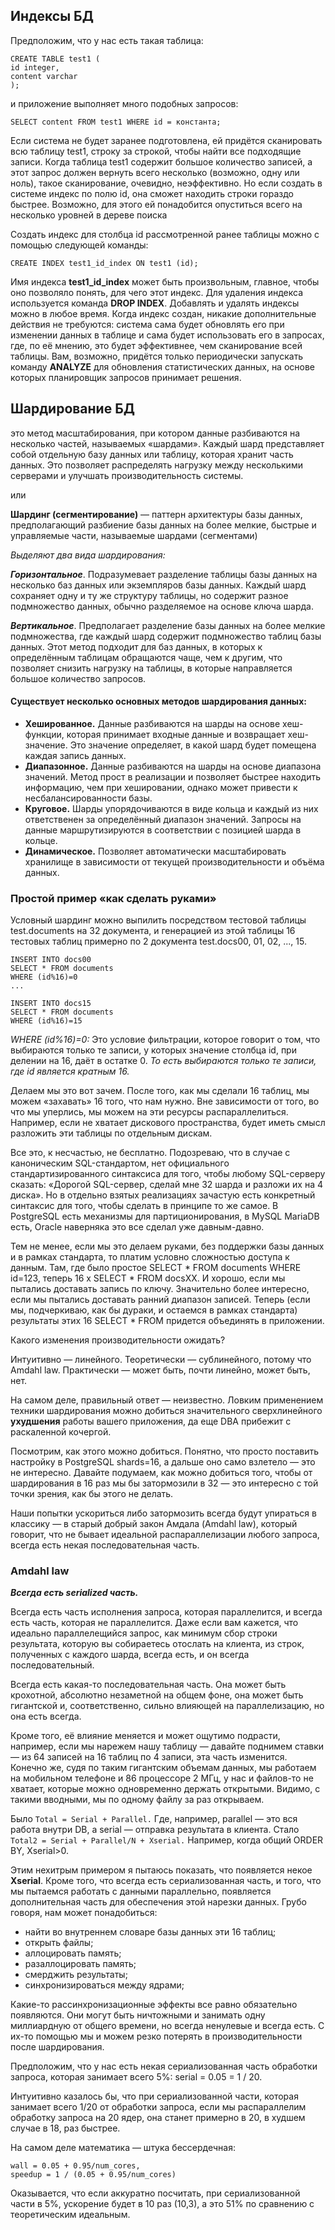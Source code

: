 ## Индексы БД

Предположим, что у нас есть такая таблица:
```sqlite-sql
CREATE TABLE test1 (
id integer,
content varchar
);
```
и приложение выполняет много подобных запросов:
```sqlite-psql
SELECT content FROM test1 WHERE id = константа;
```
Если система не будет заранее подготовлена, ей придётся сканировать всю таблицу test1,
строку за строкой, чтобы найти все подходящие записи. Когда таблица test1 содержит большое
количество записей, а этот запрос должен вернуть всего несколько (возможно, одну или ноль),
такое сканирование, очевидно, неэффективно. Но если создать в системе индекс по полю id, она
сможет находить строки гораздо быстрее. Возможно, для этого ей понадобится опуститься всего
на несколько уровней в дереве поиска

Создать индекс для столбца id рассмотренной ранее таблицы можно с помощью следующей
команды:
```sqlite-psql
CREATE INDEX test1_id_index ON test1 (id);
```
Имя индекса **test1_id_index** может быть произвольным, главное, чтобы оно позволяло понять,
для чего этот индекс.
Для удаления индекса используется команда **DROP INDEX**. Добавлять и удалять индексы можно в
любое время.
Когда индекс создан, никакие дополнительные действия не требуются: система сама будет
обновлять его при изменении данных в таблице и сама будет использовать его в запросах, где,
по её мнению, это будет эффективнее, чем сканирование всей таблицы. Вам, возможно, придётся
только периодически запускать команду **ANALYZE** для обновления статистических данных, на
основе которых планировщик запросов принимает решения.



## Шардирование БД
это метод  масштабирования, при котором данные разбиваются на несколько частей, называемых «шардами». 
Каждый шард представляет собой отдельную базу данных или таблицу, которая хранит часть данных.
Это позволяет распределять нагрузку между несколькими серверами и улучшать производительность системы.

или

**Шардинг (сегментирование)** — паттерн архитектуры базы данных, 
предполагающий разбиение базы данных на более мелкие, быстрые и управляемые части, называемые шардами (сегментами)

_Выделяют два вида шардирования:_

**_Горизонтальное_**. 
Подразумевает разделение таблицы базы данных на несколько баз данных или экземпляров базы данных. 
Каждый шард сохраняет одну и ту же структуру таблицы, но содержит разное подмножество данных, 
обычно разделяемое на основе ключа шарда.

**_Вертикальное_**. 
Предполагает разделение базы данных на более мелкие подмножества, где каждый шард содержит подмножество таблиц базы данных. 
Этот метод подходит для баз данных, в которых к определённым таблицам обращаются чаще, чем к другим, 
что позволяет снизить нагрузку на таблицы, в которые направляется большое количество запросов.

#### Существует несколько основных методов шардирования данных:

* **Хешированное.** 
Данные разбиваются на шарды на основе хеш-функции, которая принимает входные данные и возвращает хеш-значение. 
Это значение определяет, в какой шард будет помещена каждая запись данных.
* **Диапазонное.** 
Данные разбиваются на шарды на основе диапазона значений. 
Метод прост в реализации и позволяет быстрее находить информацию, чем при хешировании,
однако может привести к несбалансированности базы.
* **Круговое.**
Шарды упорядочиваются в виде кольца и каждый из них ответственен за определённый диапазон значений. 
Запросы на данные маршрутизируются в соответствии с позицией шарда в кольце.
* **Динамическое.** 
Позволяет автоматически масштабировать хранилище в зависимости от текущей производительности и объёма данных. 

### Простой пример «как сделать руками»

Условный шардинг можно выпилить посредством тестовой таблицы test.documents на 32 документа, 
и генерацией из этой таблицы 16 тестовых таблиц примерно по 2 документа test.docs00, 01, 02, ..., 15.

```sqlite-psql
INSERT INTO docs00
SELECT * FROM documents 
WHERE (id%16)=0
...

INSERT INTO docs15
SELECT * FROM documents 
WHERE (id%16)=15
```
_WHERE (id%16)=0:_ Это условие фильтрации, которое говорит о том, что выбираются только те записи, 
у которых значение столбца id, при делении на 16, даёт в остатке 0. 
_То есть выбираются только те записи, где id является кратным 16._

Делаем мы это вот зачем. После того, как мы сделали 16 таблиц, мы можем «захавать» 16 того, что нам нужно. 
Вне зависимости от того, во что мы уперлись, мы можем на эти ресурсы распараллелиться. 
Например, если не хватает дискового пространства, будет иметь смысл разложить эти таблицы по отдельным дискам.

Все это, к несчастью, не бесплатно. Подозреваю, что в случае с каноническим SQL-стандартом, 
нет официального стандартизированного синтаксиса для того, чтобы любому SQL-серверу сказать: 
«Дорогой SQL-сервер, сделай мне 32 шарда и разложи их на 4 диска». 
Но в отдельно взятых реализациях зачастую есть конкретный синтаксис для того, чтобы сделать в принципе то же самое. 
В PostgreSQL есть механизмы для партиционирования, в MySQL MariaDB есть, Oracle наверняка это все сделал уже давным-давно.

Тем не менее, если мы это делаем руками, без поддержки базы данных и в рамках стандарта, 
то платим условно сложностью доступа к данным. 
Там, где было простое SELECT * FROM documents WHERE id=123, теперь 16 x SELECT * FROM docsXX. 
И хорошо, если мы пытались доставать запись по ключу. 
Значительно более интересно, если мы пытались доставать ранний диапазон записей. 
Теперь (если мы, подчеркиваю, как бы дураки, и остаемся в рамках стандарта) 
результаты этих 16 SELECT * FROM придется объединять в приложении.

Какого изменения производительности ожидать?

Интуитивно — линейного.
Теоретически — сублинейного, потому что Amdahl law.
Практически — может быть, почти линейно, может быть, нет.

На самом деле, правильный ответ — неизвестно. 
Ловким применением техники шардирования можно добиться значительного сверхлинейного **ухудшения** работы вашего приложения, 
да еще DBA прибежит с раскаленной кочергой.

Посмотрим, как этого можно добиться. 
Понятно, что просто поставить настройку в PostgreSQL shards=16, а дальше оно само взлетело — это не интересно. 
Давайте подумаем, как можно добиться того, чтобы от шардирования в 16 раз мы бы затормозили в 32 — 
это интересно с той точки зрения, как бы этого не делать.

Наши попытки ускориться либо затормозить всегда будут упираться в классику — в старый добрый закон Амдала (Amdahl law), 
который говорит, что не бывает идеальной распараллелизации любого запроса, всегда есть некая последовательная часть.

 ### Amdahl law

**_Всегда есть serialized часть._**

Всегда есть часть исполнения запроса, которая параллелится, и всегда есть часть, которая не параллелится. 
Даже если вам кажется, что идеально параллелещийся запрос, как минимум сбор строки результата, которую вы собираетесь отослать на клиента,
из строк, полученных с каждого шарда, всегда есть, и он всегда последовательный.

Всегда есть какая-то последовательная часть. 
Она может быть крохотной, абсолютно незаметной на общем фоне, она может быть гигантской и, соответственно, 
сильно влияющей на параллелизацию, но она есть всегда.

Кроме того, её влияние меняется и может ощутимо подрасти, например, если мы нарежем нашу таблицу — 
давайте поднимем ставки — из 64 записей на 16 таблиц по 4 записи, эта часть изменится. 
Конечно же, судя по таким гигантским объемам данных, мы работаем на мобильном телефоне и 86 процессоре 2 МГц, 
у нас и файлов-то не хватает, которые можно одновременно держать открытыми. 
Видимо, с такими вводными, мы по одному файлу за раз открываем.

Было ```Total = Serial + Parallel.``` Где, например, parallel — это вся работа внутри DB, а serial — отправка результата в клиента.
Стало ```Total2 = Serial + Parallel/N + Xserial.``` Например, когда общий ORDER BY, Xserial>0.

Этим нехитрым примером я пытаюсь показать, что появляется некое **Xserial**. 
Кроме того, что всегда есть сериализованная часть, и того, что мы пытаемся работать с данными параллельно, 
появляется дополнительная часть для обеспечения этой нарезки данных. Грубо говоря, нам может понадобиться:

- найти во внутреннем словаре базы данных эти 16 таблиц;
- открыть файлы;
- аллоцировать память;
- разаллоцировать память;
- смерджить результаты;
- синхронизироваться между ядрами;

Какие-то рассинхронизационные эффекты все равно обязательно появляются. 
Они могут быть ничтожными и занимать одну миллиардную от общего времени, но всегда ненулевые и всегда есть. 
С их-то помощью мы и можем резко потерять в производительности после шардирования.

Предположим, что у нас есть некая сериализованная часть обработки запроса, которая занимает всего 5%: serial = 0.05 = 1 / 20.

Интуитивно казалось бы, что при сериализованной части, которая занимает всего 1/20 от обработки запроса, 
если мы распараллелим обработку запроса на 20 ядер, она станет примерно в 20, в худшем случае в 18, раз быстрее.

На самом деле математика — штука бессердечная:

```
wall = 0.05 + 0.95/num_cores, 
speedup = 1 / (0.05 + 0.95/num_cores)
```

Оказывается, что если аккуратно посчитать, при сериализованной части в 5%, ускорение будет в 10 раз (10,3), 
а это 51% по сравнению с теоретическим идеальным.